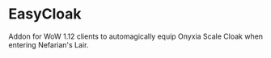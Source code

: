 EasyCloak
=========

Addon for WoW 1.12 clients to automagically equip Onyxia Scale Cloak when entering Nefarian's Lair.
